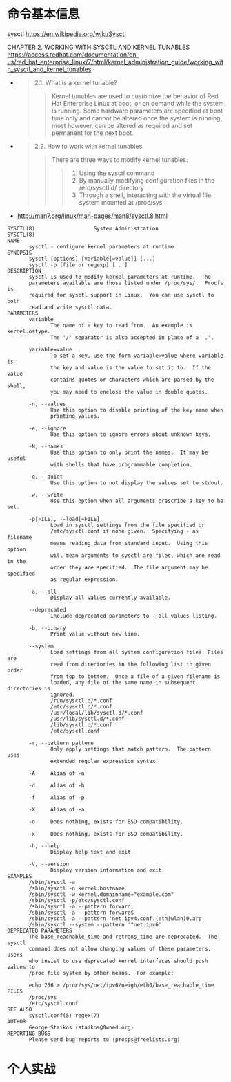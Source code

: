 
# 命令基本信息

sysctl https://en.wikipedia.org/wiki/Sysctl

CHAPTER 2. WORKING WITH SYSCTL AND KERNEL TUNABLES https://access.redhat.com/documentation/en-us/red_hat_enterprise_linux/7/html/kernel_administration_guide/working_with_sysctl_and_kernel_tunables
- > 2.1. What is a kernel tunable?
  >> Kernel tunables are used to customize the behavior of Red Hat Enterprise Linux at boot, or on demand while the system is running. Some hardware parameters are specified at boot time only and cannot be altered once the system is running, most however, can be altered as required and set permanent for the next boot.
- > 2.2. How to work with kernel tunables
  >> There are three ways to modify kernel tunables.
  >>> 1. Using the sysctl command
  >>> 2. By manually modifying configuration files in the /etc/sysctl.d/ directory
  >>> 3. Through a shell, interacting with the virtual file system mounted at /proc/sys
  
- http://man7.org/linux/man-pages/man8/sysctl.8.html
```
SYSCTL(8)                   System Administration                  SYSCTL(8)
NAME
       sysctl - configure kernel parameters at runtime
SYNOPSIS
       sysctl [options] [variable[=value]] [...]
       sysctl -p [file or regexp] [...]
DESCRIPTION
       sysctl is used to modify kernel parameters at runtime.  The
       parameters available are those listed under /proc/sys/.  Procfs is
       required for sysctl support in Linux.  You can use sysctl to both
       read and write sysctl data.
PARAMETERS
       variable
              The name of a key to read from.  An example is kernel.ostype.
              The '/' separator is also accepted in place of a '.'.

       variable=value
              To set a key, use the form variable=value where variable is
              the key and value is the value to set it to.  If the value
              contains quotes or characters which are parsed by the shell,
              you may need to enclose the value in double quotes.

       -n, --values
              Use this option to disable printing of the key name when
              printing values.

       -e, --ignore
              Use this option to ignore errors about unknown keys.

       -N, --names
              Use this option to only print the names.  It may be useful
              with shells that have programmable completion.

       -q, --quiet
              Use this option to not display the values set to stdout.

       -w, --write
              Use this option when all arguments prescribe a key to be set.

       -p[FILE], --load[=FILE]
              Load in sysctl settings from the file specified or
              /etc/sysctl.conf if none given.  Specifying - as filename
              means reading data from standard input.  Using this option
              will mean arguments to sysctl are files, which are read in the
              order they are specified.  The file argument may be specified
              as regular expression.

       -a, --all
              Display all values currently available.

       --deprecated
              Include deprecated parameters to --all values listing.

       -b, --binary
              Print value without new line.

       --system
              Load settings from all system configuration files. Files are
              read from directories in the following list in given order
              from top to bottom.  Once a file of a given filename is
              loaded, any file of the same name in subsequent directories is
              ignored.
              /run/sysctl.d/*.conf
              /etc/sysctl.d/*.conf
              /usr/local/lib/sysctl.d/*.conf
              /usr/lib/sysctl.d/*.conf
              /lib/sysctl.d/*.conf
              /etc/sysctl.conf

       -r, --pattern pattern
              Only apply settings that match pattern.  The pattern uses
              extended regular expression syntax.

       -A     Alias of -a

       -d     Alias of -h

       -f     Alias of -p

       -X     Alias of -a

       -o     Does nothing, exists for BSD compatibility.

       -x     Does nothing, exists for BSD compatibility.

       -h, --help
              Display help text and exit.

       -V, --version
              Display version information and exit.
EXAMPLES
       /sbin/sysctl -a
       /sbin/sysctl -n kernel.hostname
       /sbin/sysctl -w kernel.domainname="example.com"
       /sbin/sysctl -p/etc/sysctl.conf
       /sbin/sysctl -a --pattern forward
       /sbin/sysctl -a --pattern forward$
       /sbin/sysctl -a --pattern 'net.ipv4.conf.(eth|wlan)0.arp'
       /sbin/sysctl --system --pattern '^net.ipv6'
DEPRECATED PARAMETERS
       The base_reachable_time and retrans_time are deprecated.  The sysctl
       command does not allow changing values of these parameters.  Users
       who insist to use deprecated kernel interfaces should push values to
       /proc file system by other means.  For example:

       echo 256 > /proc/sys/net/ipv6/neigh/eth0/base_reachable_time
FILES
       /proc/sys
       /etc/sysctl.conf
SEE ALSO
       sysctl.conf(5) regex(7)
AUTHOR
       George Staikos ⟨staikos@0wned.org⟩
REPORTING BUGS
       Please send bug reports to ⟨procps@freelists.org⟩
```

# 个人实战

